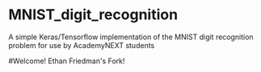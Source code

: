 # MNIST_digit_recognition
A simple Keras/Tensorflow implementation of the MNIST digit recognition problem for use by AcademyNEXT students

#Welcome!
Ethan Friedman's Fork!





